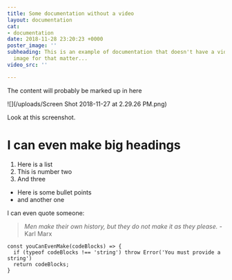 ```yaml
---
title: Some documentation without a video
layout: documentation
cat:
- documentation
date: 2018-11-28 23:20:23 +0000
poster_image: ''
subheading: This is an example of documentation that doesn't have a video, or a poster
  image for that matter...
video_src: ''

---
```

The content will probably be marked up in here

![](/uploads/Screen Shot 2018-11-27 at 2.29.26 PM.png)

Look at this screenshot.

# I can even make big headings

1. Here is a list
2. This is number two
3. And three

* Here is some bullet points
* and another one

I can even quote someone:

> _Men make their own history, but they do not make it as they please. -_ Karl Marx

    const youCanEvenMake(codeBlocks) => {
      if (typeof codeBlocks !== 'string') throw Error('You must provide a string')
      return codeBlocks;
    }